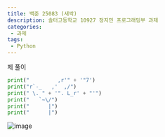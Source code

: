```yaml
---
title: 백준 25083 (새싹)
description: 솔터고등학교 10927 정지민 프로그래밍부 과제
categories:
 - 과제
tags:
 - Python
---
```


제 풀이

```python
print("         ,r'" + '"7')
print("r`-_   ,'  ,/")
print(" \. " + '". L_r' + "'")
print("   `~\/")
print("      |")
print("      |")
```

![image](https://user-images.githubusercontent.com/95138574/167383759-8b4a418c-b422-479d-8a2b-b007f5e0bcdb.png)

